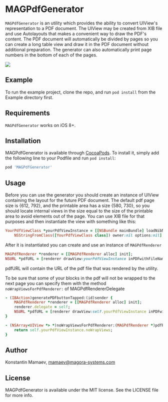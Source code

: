 # MAGPdfGenerator

`MAGPdfGenerator` is an utility which provides the ability to convert UIView's representation to a PDF document. The UIView may be created from XIB file and use Autolayouts that makes a convenient way to draw the PDF's content. The PDF document will automatically be divided by pages so you can create a long table view and draw it in the PDF document without additional preparation. The generator can also automatically print page numbers in the bottom of each of the pages.

![](http://i.imgur.com/YRjvBwf.png)

## Example

To run the example project, clone the repo, and run `pod install` from the Example directory first.

## Requirements

`MAGPdfGenerator` works on iOS 8+.

## Installation

MAGPdfGenerator is available through [CocoaPods](http://cocoapods.org). To install
it, simply add the following line to your Podfile and run `pod install`:

```ruby
pod 'MAGPdfGenerator'
```

## Usage

Before you can use the generator you should create an instance of UIView containing the layout for the future PDF document. The default pdf page size is {612, 792}, and the printable area has a size {580, 730}, so you should locate internal views in the size equal to the size of the printable area to avoid elements out of the page. You can use XIB file for that purposes and then instantiate the view with something like this:
```ruby
YourPdfViewClass *yourPdfViewInstance = [[NSBundle mainBundle] loadNibNamed:
    NSStringFromClass([YourPdfViewClass class]) owner:nil options:nil].firstObject;
```
After it is instantiated you can create and use an instance of `MAGPdfRenderer`
```ruby
MAGPdfRenderer *renderer = [[MAGPdfRenderer alloc] init];
NSURL *pdfURL = [renderer drawView:yourPdfViewInstance inPDFwithFileName:pdfName];
```
pdfURL will contain the URL of the pdf file that was rendered by the utility. 

To be sure that some of your blocks in the pdf will not be wrapped to the next page you can specify them with the method `noWrapViewsForPdfRenderer:` of MAGPdfRendererDelegate
```ruby
- (IBAction)generatePDFbuttonTapped:(id)sender {
    MAGPdfRenderer *renderer = [[MAGPdfRenderer alloc] init];
    renderer.delegate = self;
    NSURL *pdfURL = [renderer drawView:self.yourPdfViewInstance inPDFwithFileName:pdfName];
}

- (NSArray<UIView *> *)noWrapViewsForPdfRenderer:(MAGPdfRenderer *)pdfRenderer {
    return self.yourPdfViewInstance.noWrapViews;
}
```

## Author

Konstantin Mamaev, mamaev@magora-systems.com

## License

MAGPdfGenerator is available under the MIT license. See the LICENSE file for more info.
